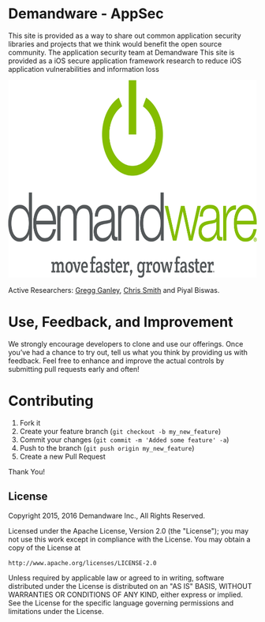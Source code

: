 Demandware - AppSec
======================================

This site is provided as a way to share out common application security libraries and projects that we think would benefit the open source community.
The application security team at Demandware 
This site is provided as a 
iOS secure application framework research to reduce iOS application vulnerabilities and information loss

<img src="https://github.com/demandware-appsec/about/raw/master/dw_logo_DIGITAL-centered.png" height="400">

Active Researchers: [Gregg Ganley](https://github.com/gandg),  [Chris Smith](https://github.com/tophersmith) and Piyal Biswas.


Use, Feedback, and Improvement
==============================

We strongly encourage developers to clone and use our offerings. Once you’ve had a chance to try out, tell us what you think by providing us with feedback.  Feel free to enhance and improve the actual controls by submitting pull requests early and often!

Contributing
============

1. Fork it
2. Create your feature branch (`git checkout -b my_new_feature`)
3. Commit your changes (`git commit -m 'Added some feature' -a`)
4. Push to the branch (`git push origin my_new_feature`)
5. Create a new Pull Request


Thank You!

License
-------

Copyright 2015, 2016 Demandware Inc., All Rights Reserved.

Licensed under the Apache License, Version 2.0 (the "License");
you may not use this work except in compliance with the License.
You may obtain a copy of the License at

    http://www.apache.org/licenses/LICENSE-2.0

Unless required by applicable law or agreed to in writing, software
distributed under the License is distributed on an "AS IS" BASIS,
WITHOUT WARRANTIES OR CONDITIONS OF ANY KIND, either express or implied.
See the License for the specific language governing permissions and
limitations under the License.

